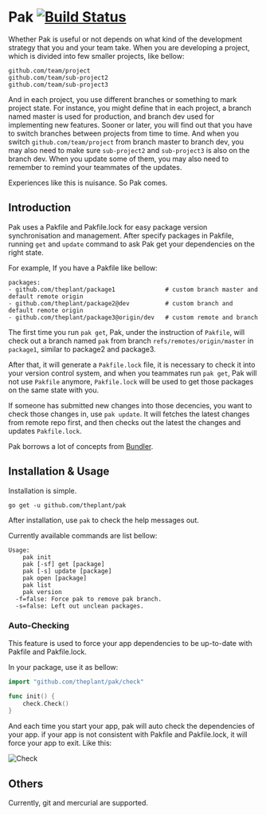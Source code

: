 # Pak [![Build Status](https://travis-ci.org/theplant/pak.png?branch=master)](https://travis-ci.org/theplant/pak)

Whether Pak is useful or not depends on what kind of the development strategy that you and your team take. When you are developing a project, which is divided into few smaller projects, like bellow:

	github.com/team/project
	github.com/team/sub-project2
	github.com/team/sub-project3

And in each project, you use different branches or something to mark project state. For instance, you might define that in each project, a branch named master is used for production, and branch dev used for implementing new features. Sooner or later, you will find out that you have to switch branches between projects from time to time. And when you switch `github.com/team/project` from branch master to branch dev, you may also need to make sure `sub-project2` and `sub-project3` is also on the branch dev. When you update some of them, you may also need to remember to remind your teammates of the updates.

Experiences like this is nuisance. So Pak comes.

## Introduction

Pak uses a Pakfile and Pakfile.lock for easy package version synchronisation and management. After specify packages in Pakfile, running `get` and `update` command to ask Pak get your dependencies on the right state.

For example, If you have a Pakfile like bellow:

```
packages:
- github.com/theplant/package1				# custom branch master and default remote origin
- github.com/theplant/package2@dev			# custom branch and default remote origin
- github.com/theplant/package3@origin/dev	# custom remote and branch
```

The first time you run `pak get`, Pak, under the instruction of `Pakfile`, will check out a branch named `pak` from branch `refs/remotes/origin/master` in `package1`, similar to package2 and package3.

After that, it will generate a `Pakfile.lock` file, it is necessary to check it into your version control system, and when you teammates run `pak get`, Pak will not use `Pakfile` anymore, `Pakfile.lock` will be used to get those packages on the same state with you.

If someone has submitted new changes into those decencies, you want to check those changes in, use `pak update`. It will fetches the latest changes from remote repo first, and then checks out the latest the changes and updates `Pakfile.lock`.

Pak borrows a lot of concepts from [Bundler](http://gembundler.com/).

## Installation & Usage

Installation is simple.

```
go get -u github.com/theplant/pak
```

After installation, use `pak` to check the help messages out.

Currently available commands are list bellow:

```
Usage:
    pak init
    pak [-sf] get [package]
    pak [-s] update [package]
    pak open [package]
    pak list
    pak version
  -f=false: Force pak to remove pak branch.
  -s=false: Left out unclean packages.
```

### Auto-Checking

This feature is used to force your app dependencies to be up-to-date with Pakfile and Pakfile.lock.

In your package, use it as bellow:

```go
import "github.com/theplant/pak/check"

func init() {
    check.Check()
}
```

And each time you start your app, pak will auto check the dependencies of your app. if your app is not consistent with Pakfile and Pakfile.lock, it will force your app to exit. Like this:

![Check](https://raw.github.com/theplant/pak/master/imgs/check.png?login=bom-d-van&token=93b3b310df07f7163a3b57efe9fa0ada)

## Others

Currently, git and mercurial are supported.

<!--## License

Train is released under the [MIT License](http://www.opensource.org/licenses/MIT).-->
